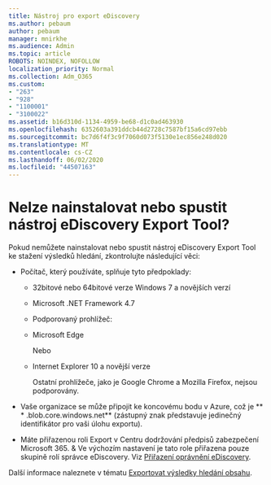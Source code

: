 ```yaml
---
title: Nástroj pro export eDiscovery
ms.author: pebaum
author: pebaum
manager: mnirkhe
ms.audience: Admin
ms.topic: article
ROBOTS: NOINDEX, NOFOLLOW
localization_priority: Normal
ms.collection: Adm_O365
ms.custom:
- "263"
- "928"
- "1100001"
- "3100022"
ms.assetid: b16d310d-1134-4959-be68-d1c0ad463930
ms.openlocfilehash: 6352603a391ddcb44d2728c7587bf15a6cd97ebb
ms.sourcegitcommit: bc7d6f4f3c9f7060d073f5130e1ec856e248d020
ms.translationtype: MT
ms.contentlocale: cs-CZ
ms.lasthandoff: 06/02/2020
ms.locfileid: "44507163"
---
```

# <a name="cant-install-or-run-the-ediscovery-export-tool"></a>Nelze nainstalovat nebo spustit nástroj eDiscovery Export Tool?

Pokud nemůžete nainstalovat nebo spustit nástroj eDiscovery Export Tool ke stažení výsledků hledání, zkontrolujte následující věci:
  
- Počítač, který používáte, splňuje tyto předpoklady:

  - 32bitové nebo 64bitové verze Windows 7 a novějších verzí

  - Microsoft .NET Framework 4.7

  - Podporovaný prohlížeč:

  - Microsoft Edge

    Nebo

  - Internet Explorer 10 a novější verze

    Ostatní prohlížeče, jako je Google Chrome a Mozilla Firefox, nejsou podporovány.

- Vaše organizace se může připojit ke koncovému bodu v Azure, což je ** \* .blob.core.windows.net** (zástupný znak představuje jedinečný identifikátor pro vaši úlohu exportu).

- Máte přiřazenou roli Export v Centru dodržování předpisů zabezpečení Microsoft 365. &amp; Ve výchozím nastavení je tato role přiřazena pouze skupině rolí správce eDiscovery. Viz [Přiřazení oprávnění eDiscovery](https://docs.microsoft.com/microsoft-365/compliance/assign-ediscovery-permissions).

Další informace naleznete v tématu [Exportovat výsledky hledání obsahu](https://docs.microsoft.com/microsoft-365/compliance/export-search-results).
  